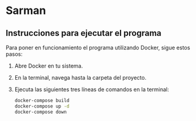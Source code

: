 # Sarman

## Instrucciones para ejecutar el programa

Para poner en funcionamiento el programa utilizando Docker, sigue estos pasos:

1. Abre Docker en tu sistema.

2. En la terminal, navega hasta la carpeta del proyecto.

3. Ejecuta las siguientes tres líneas de comandos en la terminal:

   ```bash
   docker-compose build
   docker-compose up -d
   docker-compose down
